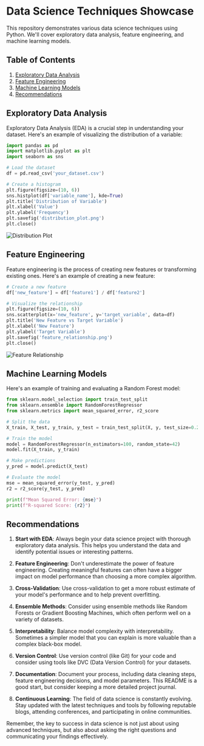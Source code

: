 # Data Science Techniques Showcase

This repository demonstrates various data science techniques using Python. We'll cover exploratory data analysis, feature engineering, and machine learning models.

## Table of Contents
1. [Exploratory Data Analysis](#exploratory-data-analysis)
2. [Feature Engineering](#feature-engineering)
3. [Machine Learning Models](#machine-learning-models)
4. [Recommendations](#recommendations)

## Exploratory Data Analysis

Exploratory Data Analysis (EDA) is a crucial step in understanding your dataset. Here's an example of visualizing the distribution of a variable:

```python
import pandas as pd
import matplotlib.pyplot as plt
import seaborn as sns

# Load the dataset
df = pd.read_csv('your_dataset.csv')

# Create a histogram
plt.figure(figsize=(10, 6))
sns.histplot(df['variable_name'], kde=True)
plt.title('Distribution of Variable')
plt.xlabel('Value')
plt.ylabel('Frequency')
plt.savefig('distribution_plot.png')
plt.close()
```

![Distribution Plot](https://via.placeholder.com/600x400.png?text=Distribution+Plot)

## Feature Engineering

Feature engineering is the process of creating new features or transforming existing ones. Here's an example of creating a new feature:

```python
# Create a new feature
df['new_feature'] = df['feature1'] / df['feature2']

# Visualize the relationship
plt.figure(figsize=(10, 6))
sns.scatterplot(x='new_feature', y='target_variable', data=df)
plt.title('New Feature vs Target Variable')
plt.xlabel('New Feature')
plt.ylabel('Target Variable')
plt.savefig('feature_relationship.png')
plt.close()
```

![Feature Relationship](https://via.placeholder.com/600x400.png?text=Feature+Relationship)

## Machine Learning Models

Here's an example of training and evaluating a Random Forest model:

```python
from sklearn.model_selection import train_test_split
from sklearn.ensemble import RandomForestRegressor
from sklearn.metrics import mean_squared_error, r2_score

# Split the data
X_train, X_test, y_train, y_test = train_test_split(X, y, test_size=0.2, random_state=42)

# Train the model
model = RandomForestRegressor(n_estimators=100, random_state=42)
model.fit(X_train, y_train)

# Make predictions
y_pred = model.predict(X_test)

# Evaluate the model
mse = mean_squared_error(y_test, y_pred)
r2 = r2_score(y_test, y_pred)

print(f"Mean Squared Error: {mse}")
print(f"R-squared Score: {r2}")
```

## Recommendations

1. **Start with EDA**: Always begin your data science project with thorough exploratory data analysis. This helps you understand the data and identify potential issues or interesting patterns.

2. **Feature Engineering**: Don't underestimate the power of feature engineering. Creating meaningful features can often have a bigger impact on model performance than choosing a more complex algorithm.

3. **Cross-Validation**: Use cross-validation to get a more robust estimate of your model's performance and to help prevent overfitting.

4. **Ensemble Methods**: Consider using ensemble methods like Random Forests or Gradient Boosting Machines, which often perform well on a variety of datasets.

5. **Interpretability**: Balance model complexity with interpretability. Sometimes a simpler model that you can explain is more valuable than a complex black-box model.

6. **Version Control**: Use version control (like Git) for your code and consider using tools like DVC (Data Version Control) for your datasets.

7. **Documentation**: Document your process, including data cleaning steps, feature engineering decisions, and model parameters. This README is a good start, but consider keeping a more detailed project journal.

8. **Continuous Learning**: The field of data science is constantly evolving. Stay updated with the latest techniques and tools by following reputable blogs, attending conferences, and participating in online communities.

Remember, the key to success in data science is not just about using advanced techniques, but also about asking the right questions and communicating your findings effectively.
